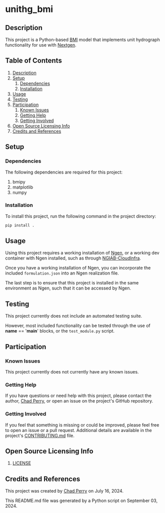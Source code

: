# unithg_bmi

## Description

This project is a Python-based [BMI](https://github.com/NOAA-OWP/ngen/blob/master/doc/BMIconventions.md) model that implements unit hydrograph functionality for use with [Nextgen](https://github.com/NOAA-OWP/ngen).

## Table of Contents

1. [Description](#description)
2. [Setup](#setup)
    1. [Dependencies](#dependencies)
    2. [Installation](#installation)
3. [Usage](#usage)
4. [Testing](#testing)
5. [Participation](#participation)
    1. [Known Issues](#known-issues)
    2. [Getting Help](#getting-help)
    3. [Getting Involved](#getting-involved)
6. [Open Source Licensing Info](#open-source-licensing-info)
7. [Credits and References](#credits-and-references)

## Setup

### Dependencies

The following dependencies are required for this project:

1. bmipy
2. matplotlib
3. numpy

### Installation

To install this project, run the following command in the project directory:

```python
pip install .
```

## Usage

Using this project requires a working installation of [Ngen](https://github.com/NOAA-OWP/ngen), or a working dev container with Ngen installed, such as through [NGIAB-CloudInfra](https://github.com/CIROH-UA/NGIAB-CloudInfra).

Once you have a working installation of Ngen, you can incorporate the included `formulation.json` into an Ngen realization file.

The last step is to ensure that this project is installed in the same environment as Ngen, such that it can be accessed by Ngen.

## Testing

This project currently does not include an automated testing suite.

However, most included functionality can be tested through the use of __name__ == '__main__' blocks, or the `test_module.py` script.

## Participation

### Known Issues

This project currently does not currently have any known issues.

### Getting Help

If you have questions or need help with this project, please contact the author, [Chad Perry](https://github.com/chp2001), or open an issue on the project's GitHub repository.

### Getting Involved

If you feel that something is missing or could be improved, please feel free to open an issue or a pull request. Additional details are available in the project's [CONTRIBUTING.md](CONTRIBUTING.md) file.

## Open Source Licensing Info

1. [LICENSE](LICENSE)

## Credits and References

This project was created by [Chad Perry](https://github.com/chp2001) on July 16, 2024.

This README.md file was generated by a Python script on September 03, 2024.
